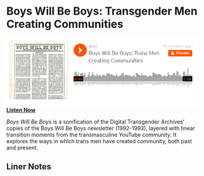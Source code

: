 # Boys Will Be Boys: Transgender Men Creating Communities

![bwbb sonification soundcloud](https://github.com/sidxi/week-six/blob/master/Screenshots/BWBB%20sonification.PNG)
**[Listen Now](https://soundcloud.com/user-419403028/boys-will-be-boys-trans-men-creating-communities/s-1ywUn4hH8LR)**

_Boys Will Be Boys_ is a sonification of the Digital Transgender Archives' copies of the Boys Will Be Boys newsletter (1992-1993), layered with linear transition moments from the transmasculine YouTube community. It explores the ways in which trans men have created community, both past and present.

## Liner Notes
